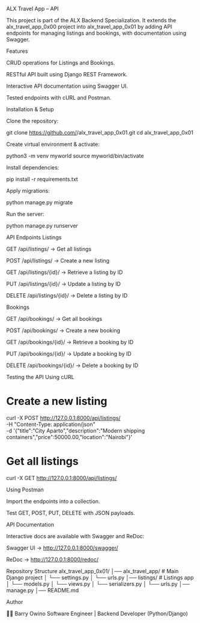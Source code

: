 ALX Travel App – API

This project is part of the ALX Backend Specialization.
It extends the alx_travel_app_0x00 project into alx_travel_app_0x01 by adding API endpoints for managing listings and bookings, with documentation using Swagger.

Features

CRUD operations for Listings and Bookings.

RESTful API built using Django REST Framework.

Interactive API documentation using Swagger UI.

Tested endpoints with cURL and Postman.

Installation & Setup

Clone the repository:

git clone https://github.com/<your-username>/alx_travel_app_0x01.git
cd alx_travel_app_0x01


Create virtual environment & activate:

python3 -m venv myworld
source myworld/bin/activate


Install dependencies:

pip install -r requirements.txt


Apply migrations:

python manage.py migrate


Run the server:

python manage.py runserver

API Endpoints
Listings

GET /api/listings/ → Get all listings

POST /api/listings/ → Create a new listing

GET /api/listings/{id}/ → Retrieve a listing by ID

PUT /api/listings/{id}/ → Update a listing by ID

DELETE /api/listings/{id}/ → Delete a listing by ID

Bookings

GET /api/bookings/ → Get all bookings

POST /api/bookings/ → Create a new booking

GET /api/bookings/{id}/ → Retrieve a booking by ID

PUT /api/bookings/{id}/ → Update a booking by ID

DELETE /api/bookings/{id}/ → Delete a booking by ID

Testing the API
Using cURL
# Create a new listing
curl -X POST http://127.0.0.1:8000/api/listings/ \
-H "Content-Type: application/json" \
-d '{"title":"City Aparto","description":"Modern shipping containers","price":50000.00,"location":"Nairobi"}'

# Get all listings
curl -X GET http://127.0.0.1:8000/api/listings/

Using Postman

Import the endpoints into a collection.

Test GET, POST, PUT, DELETE with JSON payloads.

API Documentation

Interactive docs are available with Swagger and ReDoc:

Swagger UI → http://127.0.0.1:8000/swagger/

ReDoc → http://127.0.0.1:8000/redoc/

Repository Structure
alx_travel_app_0x01/
│── alx_travel_app/        # Main Django project
│   └── settings.py
│   └── urls.py
│── listings/              # Listings app
│   └── models.py
│   └── views.py
│   └── serializers.py
│   └── urls.py
│── manage.py
│── README.md

Author

👨‍💻 Barry Owino
Software Engineer | Backend Developer (Python/Django)
